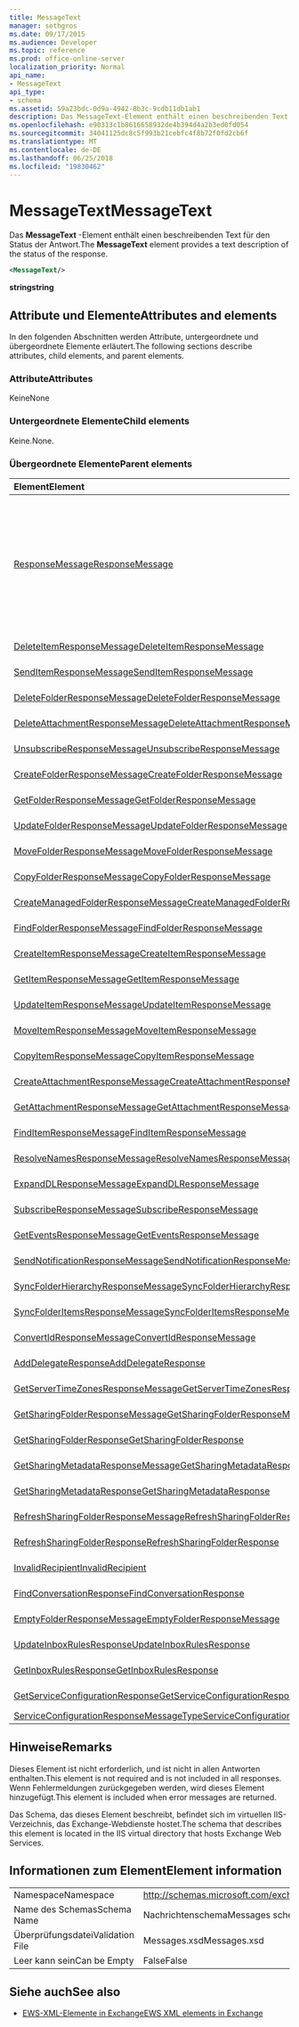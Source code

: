 ```yaml
---
title: MessageText
manager: sethgros
ms.date: 09/17/2015
ms.audience: Developer
ms.topic: reference
ms.prod: office-online-server
localization_priority: Normal
api_name:
- MessageText
api_type:
- schema
ms.assetid: 59a23bdc-0d9a-4942-8b3c-9cdb11db1ab1
description: Das MessageText-Element enthält einen beschreibenden Text für den Status der Antwort.
ms.openlocfilehash: e90313c1b8616658932de4b394d4a2b3ed0fd054
ms.sourcegitcommit: 34041125dc8c5f993b21cebfc4f8b72f0fd2cb6f
ms.translationtype: MT
ms.contentlocale: de-DE
ms.lasthandoff: 06/25/2018
ms.locfileid: "19830462"
---
```

# <a name="messagetext"></a><span data-ttu-id="1726f-103">MessageText</span><span class="sxs-lookup"><span data-stu-id="1726f-103">MessageText</span></span>

<span data-ttu-id="1726f-104">Das **MessageText** -Element enthält einen beschreibenden Text für den Status der Antwort.</span><span class="sxs-lookup"><span data-stu-id="1726f-104">The **MessageText** element provides a text description of the status of the response.</span></span> 
  
```XML
<MessageText/>
```

 <span data-ttu-id="1726f-105">**string**</span><span class="sxs-lookup"><span data-stu-id="1726f-105">**string**</span></span>
## <a name="attributes-and-elements"></a><span data-ttu-id="1726f-106">Attribute und Elemente</span><span class="sxs-lookup"><span data-stu-id="1726f-106">Attributes and elements</span></span>

<span data-ttu-id="1726f-107">In den folgenden Abschnitten werden Attribute, untergeordnete und übergeordnete Elemente erläutert.</span><span class="sxs-lookup"><span data-stu-id="1726f-107">The following sections describe attributes, child elements, and parent elements.</span></span>
  
### <a name="attributes"></a><span data-ttu-id="1726f-108">Attribute</span><span class="sxs-lookup"><span data-stu-id="1726f-108">Attributes</span></span>

<span data-ttu-id="1726f-109">Keine</span><span class="sxs-lookup"><span data-stu-id="1726f-109">None</span></span>
  
### <a name="child-elements"></a><span data-ttu-id="1726f-110">Untergeordnete Elemente</span><span class="sxs-lookup"><span data-stu-id="1726f-110">Child elements</span></span>

<span data-ttu-id="1726f-111">Keine.</span><span class="sxs-lookup"><span data-stu-id="1726f-111">None.</span></span>
  
### <a name="parent-elements"></a><span data-ttu-id="1726f-112">Übergeordnete Elemente</span><span class="sxs-lookup"><span data-stu-id="1726f-112">Parent elements</span></span>

|<span data-ttu-id="1726f-113">**Element**</span><span class="sxs-lookup"><span data-stu-id="1726f-113">**Element**</span></span>|<span data-ttu-id="1726f-114">**Beschreibung**</span><span class="sxs-lookup"><span data-stu-id="1726f-114">**Description**</span></span>|
|:-----|:-----|
|[<span data-ttu-id="1726f-115">ResponseMessage</span><span class="sxs-lookup"><span data-stu-id="1726f-115">ResponseMessage</span></span>](responsemessage.md) <br/> | <span data-ttu-id="1726f-116">Enthält beschreibende Informationen über den Antwortstatus.</span><span class="sxs-lookup"><span data-stu-id="1726f-116">Provides descriptive information about the response status.</span></span>  <br/> <br/> <span data-ttu-id="1726f-117">Im folgenden sind einige der möglichen XPath-Ausdrücke auf dieses Element:</span><span class="sxs-lookup"><span data-stu-id="1726f-117">The following are some of the possible XPath expressions to this element:</span></span> <br/> <br/>  `/GetUserAvailabilityResponse/FreeBusyResponseArray/FreeBusyResponse/ResponseMessage` <br/> <br/> `/GetUserAvailabilityResponse/SuggestionsResponse/ResponseMessage` <br/><br/>  `/SetUserOofSettingsResponse/ResponseMessage` <br/><br/>  `/GetUserOofSettingsResponse/ResponseMessage` <br/> |
|[<span data-ttu-id="1726f-118">DeleteItemResponseMessage</span><span class="sxs-lookup"><span data-stu-id="1726f-118">DeleteItemResponseMessage</span></span>](deleteitemresponsemessage.md) <br/> |<span data-ttu-id="1726f-119">Enthält den Status und das Ergebnis einer DeleteItem Anforderung.</span><span class="sxs-lookup"><span data-stu-id="1726f-119">Contains the status and result of a single DeleteItem request.</span></span>  <br/> |
|[<span data-ttu-id="1726f-120">SendItemResponseMessage</span><span class="sxs-lookup"><span data-stu-id="1726f-120">SendItemResponseMessage</span></span>](senditemresponsemessage.md) <br/> |<span data-ttu-id="1726f-121">Enthält den Status und das Ergebnis einer Anforderung den SendItem.</span><span class="sxs-lookup"><span data-stu-id="1726f-121">Contains the status and result of a single SendItem request.</span></span>  <br/> |
|[<span data-ttu-id="1726f-122">DeleteFolderResponseMessage</span><span class="sxs-lookup"><span data-stu-id="1726f-122">DeleteFolderResponseMessage</span></span>](deletefolderresponsemessage.md) <br/> |<span data-ttu-id="1726f-123">Enthält den Status und das Ergebnis einer einzelnen DeleteFolder-Anforderung.</span><span class="sxs-lookup"><span data-stu-id="1726f-123">Contains the status and result of a single DeleteFolder request.</span></span>  <br/> |
|[<span data-ttu-id="1726f-124">DeleteAttachmentResponseMessage</span><span class="sxs-lookup"><span data-stu-id="1726f-124">DeleteAttachmentResponseMessage</span></span>](deleteattachmentresponsemessage.md) <br/> |<span data-ttu-id="1726f-125">Enthält den Status und das Ergebnis einer DeleteAttachment Anforderung.</span><span class="sxs-lookup"><span data-stu-id="1726f-125">Contains the status and result of a single DeleteAttachment request.</span></span>  <br/> |
|[<span data-ttu-id="1726f-126">UnsubscribeResponseMessage</span><span class="sxs-lookup"><span data-stu-id="1726f-126">UnsubscribeResponseMessage</span></span>](unsubscriberesponsemessage.md) <br/> |<span data-ttu-id="1726f-127">Enthält den Status und das Ergebnis einer Anforderung zum Abmelden.</span><span class="sxs-lookup"><span data-stu-id="1726f-127">Contains the status and result of a single Unsubscribe request.</span></span>  <br/> |
|[<span data-ttu-id="1726f-128">CreateFolderResponseMessage</span><span class="sxs-lookup"><span data-stu-id="1726f-128">CreateFolderResponseMessage</span></span>](createfolderresponsemessage.md) <br/> |<span data-ttu-id="1726f-129">Enthält den Status und das Ergebnis einer einzelnen CreateFolder-Anforderung.</span><span class="sxs-lookup"><span data-stu-id="1726f-129">Contains the status and result of a single CreateFolder request.</span></span>  <br/> |
|[<span data-ttu-id="1726f-130">GetFolderResponseMessage</span><span class="sxs-lookup"><span data-stu-id="1726f-130">GetFolderResponseMessage</span></span>](getfolderresponsemessage.md) <br/> |<span data-ttu-id="1726f-131">Enthält den Status und das Ergebnis einer einzelnen GetFolder-Anforderung.</span><span class="sxs-lookup"><span data-stu-id="1726f-131">Contains the status and result of a single GetFolder request.</span></span>  <br/> |
|[<span data-ttu-id="1726f-132">UpdateFolderResponseMessage</span><span class="sxs-lookup"><span data-stu-id="1726f-132">UpdateFolderResponseMessage</span></span>](updatefolderresponsemessage.md) <br/> |<span data-ttu-id="1726f-133">Enthält den Status und das Ergebnis einer UpdateFolder Anforderung.</span><span class="sxs-lookup"><span data-stu-id="1726f-133">Contains the status and result of a single UpdateFolder request.</span></span>  <br/> |
|[<span data-ttu-id="1726f-134">MoveFolderResponseMessage</span><span class="sxs-lookup"><span data-stu-id="1726f-134">MoveFolderResponseMessage</span></span>](movefolderresponsemessage.md) <br/> |<span data-ttu-id="1726f-135">Enthält den Status und das Ergebnis einer einzelnen MoveFolder-Anforderung.</span><span class="sxs-lookup"><span data-stu-id="1726f-135">Contains the status and result of a single MoveFolder request.</span></span>  <br/> |
|[<span data-ttu-id="1726f-136">CopyFolderResponseMessage</span><span class="sxs-lookup"><span data-stu-id="1726f-136">CopyFolderResponseMessage</span></span>](copyfolderresponsemessage.md) <br/> |<span data-ttu-id="1726f-137">Enthält den Status und das Ergebnis einer einzelnen CopyFolder-Anforderung.</span><span class="sxs-lookup"><span data-stu-id="1726f-137">Contains the status and result of a single CopyFolder request.</span></span>  <br/> |
|[<span data-ttu-id="1726f-138">CreateManagedFolderResponseMessage</span><span class="sxs-lookup"><span data-stu-id="1726f-138">CreateManagedFolderResponseMessage</span></span>](createmanagedfolderresponsemessage.md) <br/> |<span data-ttu-id="1726f-139">Enthält den Status und das Ergebnis einer CreateManagedFolder Anforderung.</span><span class="sxs-lookup"><span data-stu-id="1726f-139">Contains the status and result of a single CreateManagedFolder request.</span></span>  <br/> |
|[<span data-ttu-id="1726f-140">FindFolderResponseMessage</span><span class="sxs-lookup"><span data-stu-id="1726f-140">FindFolderResponseMessage</span></span>](findfolderresponsemessage.md) <br/> |<span data-ttu-id="1726f-141">Enthält den Status und das Ergebnis einer FindFolder Anforderung.</span><span class="sxs-lookup"><span data-stu-id="1726f-141">Contains the status and result of a single FindFolder request.</span></span>  <br/> |
|[<span data-ttu-id="1726f-142">CreateItemResponseMessage</span><span class="sxs-lookup"><span data-stu-id="1726f-142">CreateItemResponseMessage</span></span>](createitemresponsemessage.md) <br/> |<span data-ttu-id="1726f-143">Enthält den Status und das Ergebnis einer einzelnen CreateItem-Anforderung.</span><span class="sxs-lookup"><span data-stu-id="1726f-143">Contains the status and result of a single CreateItem request.</span></span>  <br/> |
|[<span data-ttu-id="1726f-144">GetItemResponseMessage</span><span class="sxs-lookup"><span data-stu-id="1726f-144">GetItemResponseMessage</span></span>](getitemresponsemessage.md) <br/> |<span data-ttu-id="1726f-145">Enthält den Status und das Ergebnis einer einzelnen GetItem-Anforderung.</span><span class="sxs-lookup"><span data-stu-id="1726f-145">Contains the status and result of a single GetItem request.</span></span>  <br/> |
|[<span data-ttu-id="1726f-146">UpdateItemResponseMessage</span><span class="sxs-lookup"><span data-stu-id="1726f-146">UpdateItemResponseMessage</span></span>](updateitemresponsemessage.md) <br/> |<span data-ttu-id="1726f-147">Enthält den Status und das Ergebnis einer UpdateItem Anforderung.</span><span class="sxs-lookup"><span data-stu-id="1726f-147">Contains the status and result of a single UpdateItem request.</span></span>  <br/> |
|[<span data-ttu-id="1726f-148">MoveItemResponseMessage</span><span class="sxs-lookup"><span data-stu-id="1726f-148">MoveItemResponseMessage</span></span>](moveitemresponsemessage.md) <br/> |<span data-ttu-id="1726f-149">Enthält den Status und das Ergebnis einer einzelnen MoveItem-Anforderung.</span><span class="sxs-lookup"><span data-stu-id="1726f-149">Contains the status and result of a single MoveItem request.</span></span>  <br/> |
|[<span data-ttu-id="1726f-150">CopyItemResponseMessage</span><span class="sxs-lookup"><span data-stu-id="1726f-150">CopyItemResponseMessage</span></span>](copyitemresponsemessage.md) <br/> |<span data-ttu-id="1726f-151">Enthält den Status und das Ergebnis einer "CopyItem" Anforderung.</span><span class="sxs-lookup"><span data-stu-id="1726f-151">Contains the status and result of a single CopyItem request.</span></span>  <br/> |
|[<span data-ttu-id="1726f-152">CreateAttachmentResponseMessage</span><span class="sxs-lookup"><span data-stu-id="1726f-152">CreateAttachmentResponseMessage</span></span>](createattachmentresponsemessage.md) <br/> |<span data-ttu-id="1726f-153">Enthält den Status und das Ergebnis einer CreateAttachment Anforderung.</span><span class="sxs-lookup"><span data-stu-id="1726f-153">Contains the status and result of a single CreateAttachment request.</span></span>  <br/> |
|[<span data-ttu-id="1726f-154">GetAttachmentResponseMessage</span><span class="sxs-lookup"><span data-stu-id="1726f-154">GetAttachmentResponseMessage</span></span>](getattachmentresponsemessage.md) <br/> |<span data-ttu-id="1726f-155">Enthält den Status und das Ergebnis einer GetAttachment Anforderung.</span><span class="sxs-lookup"><span data-stu-id="1726f-155">Contains the status and result of a single GetAttachment request.</span></span>  <br/> |
|[<span data-ttu-id="1726f-156">FindItemResponseMessage</span><span class="sxs-lookup"><span data-stu-id="1726f-156">FindItemResponseMessage</span></span>](finditemresponsemessage.md) <br/> |<span data-ttu-id="1726f-157">Enthält den Status und das Ergebnis einer FindItem Anforderung.</span><span class="sxs-lookup"><span data-stu-id="1726f-157">Contains the status and result of a single FindItem request.</span></span>  <br/> |
|[<span data-ttu-id="1726f-158">ResolveNamesResponseMessage</span><span class="sxs-lookup"><span data-stu-id="1726f-158">ResolveNamesResponseMessage</span></span>](resolvenamesresponsemessage.md) <br/> |<span data-ttu-id="1726f-159">Enthält den Status und das Ergebnis einer Anforderung ResolveNames.</span><span class="sxs-lookup"><span data-stu-id="1726f-159">Contains the status and result of a ResolveNames request.</span></span>  <br/> |
|[<span data-ttu-id="1726f-160">ExpandDLResponseMessage</span><span class="sxs-lookup"><span data-stu-id="1726f-160">ExpandDLResponseMessage</span></span>](expanddlresponsemessage.md) <br/> |<span data-ttu-id="1726f-161">Enthält den Status und das Ergebnis einer Anforderung der ExpandDL.</span><span class="sxs-lookup"><span data-stu-id="1726f-161">Contains the status and result of a single ExpandDL request.</span></span>  <br/> |
|[<span data-ttu-id="1726f-162">SubscribeResponseMessage</span><span class="sxs-lookup"><span data-stu-id="1726f-162">SubscribeResponseMessage</span></span>](subscriberesponsemessage.md) <br/> |<span data-ttu-id="1726f-163">Enthält den Status und das Ergebnis einer einzelnen Subscribe-Anforderung.</span><span class="sxs-lookup"><span data-stu-id="1726f-163">Contains the status and result of a single Subscribe request.</span></span>  <br/> |
|[<span data-ttu-id="1726f-164">GetEventsResponseMessage</span><span class="sxs-lookup"><span data-stu-id="1726f-164">GetEventsResponseMessage</span></span>](geteventsresponsemessage.md) <br/> |<span data-ttu-id="1726f-165">Enthält den Status und das Ergebnis einer GetEvents Anforderung.</span><span class="sxs-lookup"><span data-stu-id="1726f-165">Contains the status and result of a single GetEvents request.</span></span>  <br/> |
|[<span data-ttu-id="1726f-166">SendNotificationResponseMessage</span><span class="sxs-lookup"><span data-stu-id="1726f-166">SendNotificationResponseMessage</span></span>](sendnotificationresponsemessage.md) <br/> |<span data-ttu-id="1726f-167">Enthält den Status und das Ergebnis einer SendNotification Anforderung.</span><span class="sxs-lookup"><span data-stu-id="1726f-167">Contains the status and result of a single SendNotification request.</span></span>  <br/> |
|[<span data-ttu-id="1726f-168">SyncFolderHierarchyResponseMessage</span><span class="sxs-lookup"><span data-stu-id="1726f-168">SyncFolderHierarchyResponseMessage</span></span>](syncfolderhierarchyresponsemessage.md) <br/> |<span data-ttu-id="1726f-169">Enthält den Status und das Ergebnis einer Anforderung SyncFolderHierarchy.</span><span class="sxs-lookup"><span data-stu-id="1726f-169">Contains the status and result of a SyncFolderHierarchy request.</span></span>  <br/> |
|[<span data-ttu-id="1726f-170">SyncFolderItemsResponseMessage</span><span class="sxs-lookup"><span data-stu-id="1726f-170">SyncFolderItemsResponseMessage</span></span>](syncfolderitemsresponsemessage.md) <br/> |<span data-ttu-id="1726f-171">Enthält den Status und das Ergebnis einer Anforderung SyncFolderItems.</span><span class="sxs-lookup"><span data-stu-id="1726f-171">Contains the status and result of a SyncFolderItems request.</span></span>  <br/> |
|[<span data-ttu-id="1726f-172">ConvertIdResponseMessage</span><span class="sxs-lookup"><span data-stu-id="1726f-172">ConvertIdResponseMessage</span></span>](convertidresponsemessage.md) <br/> |<span data-ttu-id="1726f-173">Enthält den Status und das Ergebnis einer Anforderung ConvertId.</span><span class="sxs-lookup"><span data-stu-id="1726f-173">Contains the status and result of a ConvertId request.</span></span>  <br/> |
|[<span data-ttu-id="1726f-174">AddDelegateResponse</span><span class="sxs-lookup"><span data-stu-id="1726f-174">AddDelegateResponse</span></span>](adddelegateresponse.md) <br/> |<span data-ttu-id="1726f-175">Enthält den Status und das Ergebnis einer Anforderung AddDelegate.</span><span class="sxs-lookup"><span data-stu-id="1726f-175">Contains the status and result of an AddDelegate request.</span></span>  <br/> |
|[<span data-ttu-id="1726f-176">GetServerTimeZonesResponseMessage</span><span class="sxs-lookup"><span data-stu-id="1726f-176">GetServerTimeZonesResponseMessage</span></span>](getservertimezonesresponsemessage.md) <br/> |<span data-ttu-id="1726f-177">Enthält den Status und das Ergebnis einer Anforderung GetServerTimeZones.</span><span class="sxs-lookup"><span data-stu-id="1726f-177">Contains the status and result of a GetServerTimeZones request.</span></span>  <br/> |
|[<span data-ttu-id="1726f-178">GetSharingFolderResponseMessage</span><span class="sxs-lookup"><span data-stu-id="1726f-178">GetSharingFolderResponseMessage</span></span>](getsharingfolderresponsemessage.md) <br/> |<span data-ttu-id="1726f-179">Enthält den Status und das Ergebnis einer Anforderung GetSharingFolder.</span><span class="sxs-lookup"><span data-stu-id="1726f-179">Contains the status and result of a GetSharingFolder request.</span></span>  <br/> |
|[<span data-ttu-id="1726f-180">GetSharingFolderResponse</span><span class="sxs-lookup"><span data-stu-id="1726f-180">GetSharingFolderResponse</span></span>](getsharingfolderresponse.md) <br/> |<span data-ttu-id="1726f-181">Definiert eine Antwort auf eine GetSharingFolder an.</span><span class="sxs-lookup"><span data-stu-id="1726f-181">Defines a response to a GetSharingFolder request.</span></span>  <br/> |
|[<span data-ttu-id="1726f-182">GetSharingMetadataResponseMessage</span><span class="sxs-lookup"><span data-stu-id="1726f-182">GetSharingMetadataResponseMessage</span></span>](getsharingmetadataresponsemessage.md) <br/> |<span data-ttu-id="1726f-183">Enthält den Status und das Ergebnis einer Anforderung GetSharingMetadata.</span><span class="sxs-lookup"><span data-stu-id="1726f-183">Contains the status and result of a GetSharingMetadata request.</span></span>  <br/> |
|[<span data-ttu-id="1726f-184">GetSharingMetadataResponse</span><span class="sxs-lookup"><span data-stu-id="1726f-184">GetSharingMetadataResponse</span></span>](getsharingmetadataresponse.md) <br/> |<span data-ttu-id="1726f-185">Definiert eine Antwort auf eine GetSharingMetadata an.</span><span class="sxs-lookup"><span data-stu-id="1726f-185">Defines a response to a GetSharingMetadata request.</span></span>  <br/> |
|[<span data-ttu-id="1726f-186">RefreshSharingFolderResponseMessage</span><span class="sxs-lookup"><span data-stu-id="1726f-186">RefreshSharingFolderResponseMessage</span></span>](refreshsharingfolderresponsemessage.md) <br/> |<span data-ttu-id="1726f-187">Enthält den Status und das Ergebnis einer Anforderung RefreshSharingFolder.</span><span class="sxs-lookup"><span data-stu-id="1726f-187">Contains the status and result of a RefreshSharingFolder request.</span></span>  <br/> |
|[<span data-ttu-id="1726f-188">RefreshSharingFolderResponse</span><span class="sxs-lookup"><span data-stu-id="1726f-188">RefreshSharingFolderResponse</span></span>](refreshsharingfolderresponse.md) <br/> |<span data-ttu-id="1726f-189">Definiert eine Antwort auf eine RefreshSharingFolder an.</span><span class="sxs-lookup"><span data-stu-id="1726f-189">Defines a response to a RefreshSharingFolder request.</span></span>  <br/> |
|[<span data-ttu-id="1726f-190">InvalidRecipient</span><span class="sxs-lookup"><span data-stu-id="1726f-190">InvalidRecipient</span></span>](invalidrecipient.md) <br/> |<span data-ttu-id="1726f-191">Stellt einen ungültigen Empfänger für eine Anforderung GetSharingMetadata.</span><span class="sxs-lookup"><span data-stu-id="1726f-191">Represents an invalid recipient for a GetSharingMetadata request.</span></span>  <br/> |
|[<span data-ttu-id="1726f-192">FindConversationResponse</span><span class="sxs-lookup"><span data-stu-id="1726f-192">FindConversationResponse</span></span>](findconversationresponse.md) <br/> |<span data-ttu-id="1726f-193">Enthält den Status und die Ergebnisse einer **FindConversation** Antwort.</span><span class="sxs-lookup"><span data-stu-id="1726f-193">Contains the status and results of a **FindConversation** response.</span></span>  <br/> |
|[<span data-ttu-id="1726f-194">EmptyFolderResponseMessage</span><span class="sxs-lookup"><span data-stu-id="1726f-194">EmptyFolderResponseMessage</span></span>](emptyfolderresponsemessage.md) <br/> |<span data-ttu-id="1726f-195">Enthält den Status und das Ergebnis einer einzelnen **EmptyFolder** -Anforderung.</span><span class="sxs-lookup"><span data-stu-id="1726f-195">Contains the status and result of a single **EmptyFolder** request.</span></span>  <br/> |
|[<span data-ttu-id="1726f-196">UpdateInboxRulesResponse</span><span class="sxs-lookup"><span data-stu-id="1726f-196">UpdateInboxRulesResponse</span></span>](updateinboxrulesresponse.md) <br/> |<span data-ttu-id="1726f-197">Enthält eine Antwort auf eine Anforderung **UpdateInboxRules** .</span><span class="sxs-lookup"><span data-stu-id="1726f-197">Contains a response to an **UpdateInboxRules** request.</span></span>  <br/> |
|[<span data-ttu-id="1726f-198">GetInboxRulesResponse</span><span class="sxs-lookup"><span data-stu-id="1726f-198">GetInboxRulesResponse</span></span>](getinboxrulesresponse.md) <br/> |<span data-ttu-id="1726f-199">Enthält eine Antwort auf eine **GetInboxRules** an.</span><span class="sxs-lookup"><span data-stu-id="1726f-199">Contains a response to a **GetInboxRules** request.</span></span>  <br/> |
|[<span data-ttu-id="1726f-200">GetServiceConfigurationResponse</span><span class="sxs-lookup"><span data-stu-id="1726f-200">GetServiceConfigurationResponse</span></span>](getserviceconfigurationresponse.md) <br/> |<span data-ttu-id="1726f-201">Enthält eine Antwort auf eine **GetServiceConfiguration** an.</span><span class="sxs-lookup"><span data-stu-id="1726f-201">Contains a response to a **GetServiceConfiguration** request.</span></span>  <br/> |
|[<span data-ttu-id="1726f-202">ServiceConfigurationResponseMessageType</span><span class="sxs-lookup"><span data-stu-id="1726f-202">ServiceConfigurationResponseMessageType</span></span>](serviceconfigurationresponsemessagetype.md) <br/> |<span data-ttu-id="1726f-203">Konfigurationseinstellungen für enthält.</span><span class="sxs-lookup"><span data-stu-id="1726f-203">Contains service configuration settings.</span></span>  <br/> |
   
## <a name="remarks"></a><span data-ttu-id="1726f-204">Hinweise</span><span class="sxs-lookup"><span data-stu-id="1726f-204">Remarks</span></span>

<span data-ttu-id="1726f-205">Dieses Element ist nicht erforderlich, und ist nicht in allen Antworten enthalten.</span><span class="sxs-lookup"><span data-stu-id="1726f-205">This element is not required and is not included in all responses.</span></span> <span data-ttu-id="1726f-206">Wenn Fehlermeldungen zurückgegeben werden, wird dieses Element hinzugefügt.</span><span class="sxs-lookup"><span data-stu-id="1726f-206">This element is included when error messages are returned.</span></span> 
  
<span data-ttu-id="1726f-207">Das Schema, das dieses Element beschreibt, befindet sich im virtuellen IIS-Verzeichnis, das Exchange-Webdienste hostet.</span><span class="sxs-lookup"><span data-stu-id="1726f-207">The schema that describes this element is located in the IIS virtual directory that hosts Exchange Web Services.</span></span>
  
## <a name="element-information"></a><span data-ttu-id="1726f-208">Informationen zum Element</span><span class="sxs-lookup"><span data-stu-id="1726f-208">Element information</span></span>

|||
|:-----|:-----|
|<span data-ttu-id="1726f-209">Namespace</span><span class="sxs-lookup"><span data-stu-id="1726f-209">Namespace</span></span>  <br/> |http://schemas.microsoft.com/exchange/services/2006/messages  <br/> |
|<span data-ttu-id="1726f-210">Name des Schemas</span><span class="sxs-lookup"><span data-stu-id="1726f-210">Schema Name</span></span>  <br/> |<span data-ttu-id="1726f-211">Nachrichtenschema</span><span class="sxs-lookup"><span data-stu-id="1726f-211">Messages schema</span></span>  <br/> |
|<span data-ttu-id="1726f-212">Überprüfungsdatei</span><span class="sxs-lookup"><span data-stu-id="1726f-212">Validation File</span></span>  <br/> |<span data-ttu-id="1726f-213">Messages.xsd</span><span class="sxs-lookup"><span data-stu-id="1726f-213">Messages.xsd</span></span>  <br/> |
|<span data-ttu-id="1726f-214">Leer kann sein</span><span class="sxs-lookup"><span data-stu-id="1726f-214">Can be Empty</span></span>  <br/> |<span data-ttu-id="1726f-215">False</span><span class="sxs-lookup"><span data-stu-id="1726f-215">False</span></span>  <br/> |
   
## <a name="see-also"></a><span data-ttu-id="1726f-216">Siehe auch</span><span class="sxs-lookup"><span data-stu-id="1726f-216">See also</span></span>

- [<span data-ttu-id="1726f-217">EWS-XML-Elemente in Exchange</span><span class="sxs-lookup"><span data-stu-id="1726f-217">EWS XML elements in Exchange</span></span>](ews-xml-elements-in-exchange.md)

